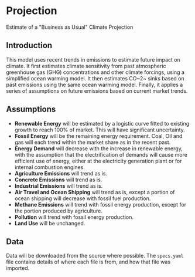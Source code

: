 # Projection
 Estimate of a "Business as Usual" Climate Projection
 
## Introduction  
This model uses recent trends in emissions to estimate future impact on climate. It first estimates climate sensitivity from past atmospheric greenhouse gas (GHG) concentrations and other climate forcings, using a simplified ocean warming model. It then estimates CO~2~ sinks based on past emissions using the same ocean warming model. Finally, it applies a series of assumptions on future emissions based on current market trends.

## Assumptions    
- **Renewable Energy** will be estimated by a logistic curve fitted to existing growth to reach 100% of market. This will have significant uncertainty.  
- **Fossil Energy** will be the remaining energy requirement. Coal, Oil and gas will each trend within the market share as in the recent past.  
- **Energy Demand** will decrease with the increase in renewable energy, with the assumption that the electrification of demands will cause more efficient use of energy, either at the electricity generation plant or for internal combustion engines.  
- **Agriculture Emissions** will trend as is.  
- **Concrete Emissions** will trend as is.
- **Industrial Emissions** will trend as is.
- **Air Travel and Ocean Shipping** will trend as is, except a portion of ocean shipping will decrease with fossil fuel production.  
- **Methane Emissions** will trend with fossil energy production, except for the portion produced by agriculture.  
- **Pollution** will trend with fossil energy production.  
- **Land Use** will be unchanged.  

## Data  
Data will be downloaded from the source where possible. The `specs.yaml` file contains details of where each file is from, and how that file was imported.


